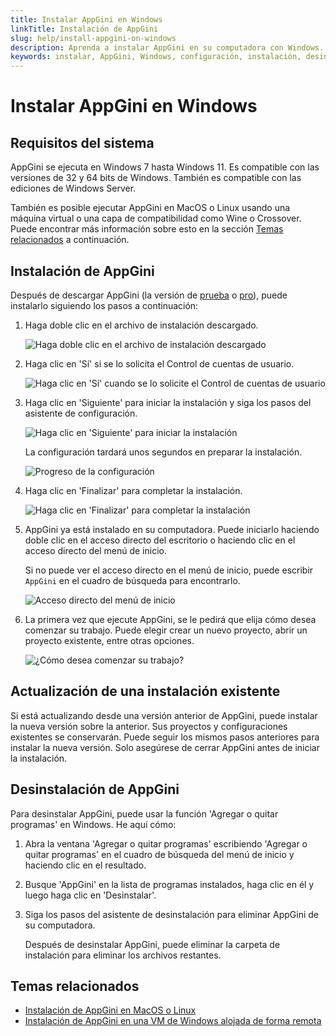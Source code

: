 ```yaml
---
title: Instalar AppGini en Windows
linkTitle: Instalación de AppGini
slug: help/install-appgini-on-windows
description: Aprenda a instalar AppGini en su computadora con Windows.
keywords: instalar, AppGini, Windows, configuración, instalación, desinstalar, actualizar
---
```


# Instalar AppGini en Windows

## Requisitos del sistema

AppGini se ejecuta en Windows 7 hasta Windows 11. Es compatible con las versiones de 32 y 64 bits de Windows. También es compatible con las ediciones de Windows Server.

También es posible ejecutar AppGini en MacOS o Linux usando una máquina virtual o una capa de compatibilidad como Wine o Crossover. Puede encontrar más información sobre esto en la sección [Temas relacionados](#temas-relacionados) a continuación.

## Instalación de AppGini

Después de descargar AppGini (la versión de [prueba](https://bigprof.com/appgini/download) o [pro](https://bigprof.com/appgini/appgini-pro)),
puede instalarlo siguiendo los pasos a continuación:

1. Haga doble clic en el archivo de instalación descargado.

   ![Haga doble clic en el archivo de instalación descargado](https://cdn.bigprof.com/appgini-desktop/help/downloaded-trial-exe.png)

2. Haga clic en 'Sí' si se lo solicita el Control de cuentas de usuario.

   ![Haga clic en 'Sí' cuando se lo solicite el Control de cuentas de usuario](https://cdn.bigprof.com/appgini-desktop/help/uac-allow-install.png)

3. Haga clic en 'Siguiente' para iniciar la instalación y siga los pasos del asistente de configuración.

   ![Haga clic en 'Siguiente' para iniciar la instalación](https://cdn.bigprof.com/appgini-desktop/help/setup-screen-click-next.png)

   La configuración tardará unos segundos en preparar la instalación.

   ![Progreso de la configuración](https://cdn.bigprof.com/appgini-desktop/help/setup-screen-progress.png)

4. Haga clic en 'Finalizar' para completar la instalación.

   ![Haga clic en 'Finalizar' para completar la instalación](https://cdn.bigprof.com/appgini-desktop/help/setup-screen-finish.png)

5. AppGini ya está instalado en su computadora. Puede iniciarlo haciendo doble clic en el acceso directo del escritorio o haciendo clic en el acceso directo del menú de inicio.

   Si no puede ver el acceso directo en el menú de inicio, puede escribir `AppGini` en el cuadro de búsqueda para encontrarlo.

   ![Acceso directo del menú de inicio](https://cdn.bigprof.com/appgini-desktop/help/start-appgini.png)

6. La primera vez que ejecute AppGini, se le pedirá que elija cómo desea comenzar su trabajo. Puede elegir crear un nuevo proyecto, abrir un proyecto existente, entre otras opciones.

   ![¿Cómo desea comenzar su trabajo?](https://cdn.bigprof.com/appgini-desktop/help/first-run.png)

## Actualización de una instalación existente

Si está actualizando desde una versión anterior de AppGini, puede instalar la nueva versión sobre la anterior. Sus proyectos y configuraciones existentes se conservarán.
Puede seguir los mismos pasos anteriores para instalar la nueva versión. Solo asegúrese de cerrar AppGini antes de iniciar la instalación.

## Desinstalación de AppGini

Para desinstalar AppGini, puede usar la función 'Agregar o quitar programas' en Windows. He aquí cómo:

1. Abra la ventana 'Agregar o quitar programas' escribiendo 'Agregar o quitar programas' en el cuadro de búsqueda del menú de inicio y haciendo clic en el resultado.

2. Busque 'AppGini' en la lista de programas instalados, haga clic en él y luego haga clic en 'Desinstalar'.

3. Siga los pasos del asistente de desinstalación para eliminar AppGini de su computadora.

   Después de desinstalar AppGini, puede eliminar la carpeta de instalación para eliminar los archivos restantes.

## Temas relacionados

- [Instalación de AppGini en MacOS o Linux](https://bigprof.com/appgini/tips-and-tutorials/install-appgini-on-ubuntu-linux)
- [Instalación de AppGini en una VM de Windows alojada de forma remota](https://bigprof.com/appgini/easy-way-to-use-appgini-on-mac-osx-and-linux)
